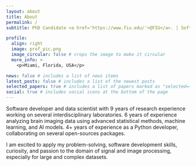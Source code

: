 ```yaml
---
layout: about
title: About
permalink: /
subtitle: PhD Candidate <a href='https://www.fiu.edu/'>@FIU</a>. | Software Developer, Data Science, Neuroimaging

profile:
  align: right
  image: prof_pic.png
  image_circular: false # crops the image to make it circular
  more_info: >
    <p>Miami, Florida, USA</p>

news: false # includes a list of news items
latest_posts: false # includes a list of the newest posts
selected_papers: true # includes a list of papers marked as "selected={true}"
social: true # includes social icons at the bottom of the page
---
```


Software developer and data scientist with 9 years of research experience working on several 
interdisciplinary laboratories. 6 years of experience analyzing brain imaging data using advanced
statistical methods, machine learning, and AI models. 4+ years of experience as a Python developer, 
collaborating on several open-sources packages. 

I am excited to apply my problem-solving, software development skills, curiosity, and passion to 
the domain of signal and image processing, especially for large and complex datasets.

